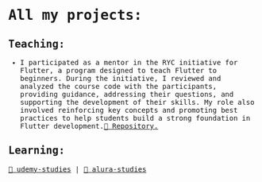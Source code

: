 <samp>

# All my projects:

## Teaching:

- I participated as a mentor in the RYC initiative for Flutter, a program designed to teach Flutter to beginners. During the initiative, I reviewed and analyzed the course code with the participants, providing guidance, addressing their questions, and supporting the development of their skills. My role also involved reinforcing key concepts and promoting best practices to help students build a strong foundation in Flutter development.[📝 Repository.](https://github.com/rycflutter/udemy-despesas-pessoais)

## Learning:

[📝 udemy-studies](https://github.com/natashalisboa/udemy-studies) | [📝 alura-studies](https://github.com/natashalisboa/alura-studies)
</samp>
